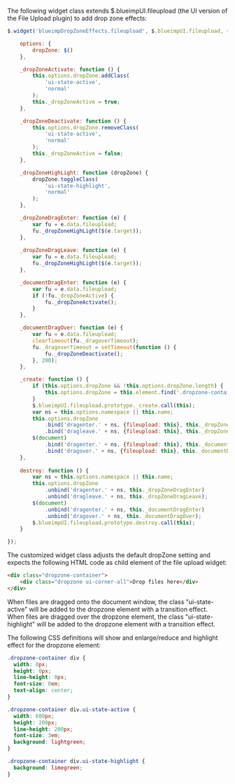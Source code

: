 The following widget class extends $.blueimpUI.fileupload (the UI version of the File Upload plugin) to add drop zone effects:
```js
$.widget('blueimpDropZoneEffects.fileupload', $.blueimpUI.fileupload, {

    options: {
        dropZone: $()
    },

    _dropZoneActivate: function () {
        this.options.dropZone.addClass(
            'ui-state-active',
            'normal'
        );
        this._dropZoneActive = true;
    },

    _dropZoneDeactivate: function () {
        this.options.dropZone.removeClass(
            'ui-state-active',
            'normal'
        );
        this._dropZoneActive = false;
    },

    _dropZoneHighLight: function (dropZone) {
        dropZone.toggleClass(
            'ui-state-highlight',
            'normal'
        );
    },

    _dropZoneDragEnter: function (e) {
        var fu = e.data.fileupload;
        fu._dropZoneHighLight($(e.target));
    },
    
    _dropZoneDragLeave: function (e) {
        var fu = e.data.fileupload;
        fu._dropZoneHighLight($(e.target));
    },

    _documentDragEnter: function (e) {
        var fu = e.data.fileupload;
        if (!fu._dropZoneActive) {
            fu._dropZoneActivate();
        }
    },

    _documentDragOver: function (e) {
        var fu = e.data.fileupload;
        clearTimeout(fu._dragoverTimeout);
        fu._dragoverTimeout = setTimeout(function () {
            fu._dropZoneDeactivate();
        }, 200);
    },

    _create: function () {
        if (this.options.dropZone && !this.options.dropZone.length) {
            this.options.dropZone = this.element.find('.dropzone-container div');
        }
        $.blueimpUI.fileupload.prototype._create.call(this);
        var ns = this.options.namespace || this.name;
        this.options.dropZone
            .bind('dragenter.' + ns, {fileupload: this}, this._dropZoneDragEnter)
            .bind('dragleave.' + ns, {fileupload: this}, this._dropZoneDragLeave);
        $(document)
            .bind('dragenter.' + ns, {fileupload: this}, this._documentDragEnter)
            .bind('dragover.' + ns, {fileupload: this}, this._documentDragOver);
    },
    
    destroy: function () {
        var ns = this.options.namespace || this.name;
        this.options.dropZone
            .unbind('dragenter.' + ns, this._dropZoneDragEnter)
            .unbind('dragleave.' + ns, this._dropZoneDragLeave);
        $(document)
            .unbind('dragenter.' + ns, this._documentDragEnter)
            .unbind('dragover.' + ns, this._documentDragOver);
        $.blueimpUI.fileupload.prototype.destroy.call(this);
    }

});
```

The customized widget class adjusts the default dropZone setting and expects the following HTML code as child element of the file upload widget:
```html
<div class="dropzone-container">
    <div class="dropzone ui-corner-all">Drop files here</div>
</div>
```

When files are dragged onto the document window, the class "ui-state-active" will be added to the dropzone element with a transition effect.  
When files are dragged over the dropzone element, the class "ui-state-highlight" will be added to the dropzone element with a transition effect.

The following CSS definitions will show and enlarge/reduce and highlight effect for the dropzone element:
```css
.dropzone-container div {
  width: 0px;
  height: 0px;
  line-height: 0px;
  font-size: 0em;
  text-align: center;
}

.dropzone-container div.ui-state-active {
  width: 600px;
  height: 200px;
  line-height: 200px;
  font-size: 3em;
  background: lightgreen;
}

.dropzone-container div.ui-state-highlight {
  background: limegreen;
}
```
